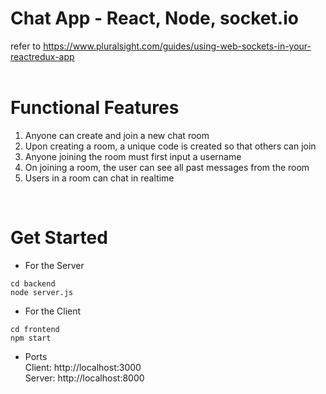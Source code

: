# Chat App - React, Node, socket.io
refer to https://www.pluralsight.com/guides/using-web-sockets-in-your-reactredux-app
<br>
<br>

# Functional Features
1. Anyone can create and join a new chat room
2. Upon creating a room, a unique code is created so that others can join
3. Anyone joining the room must first input a username
4. On joining a room, the user can see all past messages from the room
5. Users in a room can chat in realtime
<br>

# Get Started
- For the Server
```
cd backend
node server.js
```
- For the Client
```
cd frontend
npm start
```
- Ports <br>
  Client: http://localhost:3000<br>
  Server: http://localhost:8000

